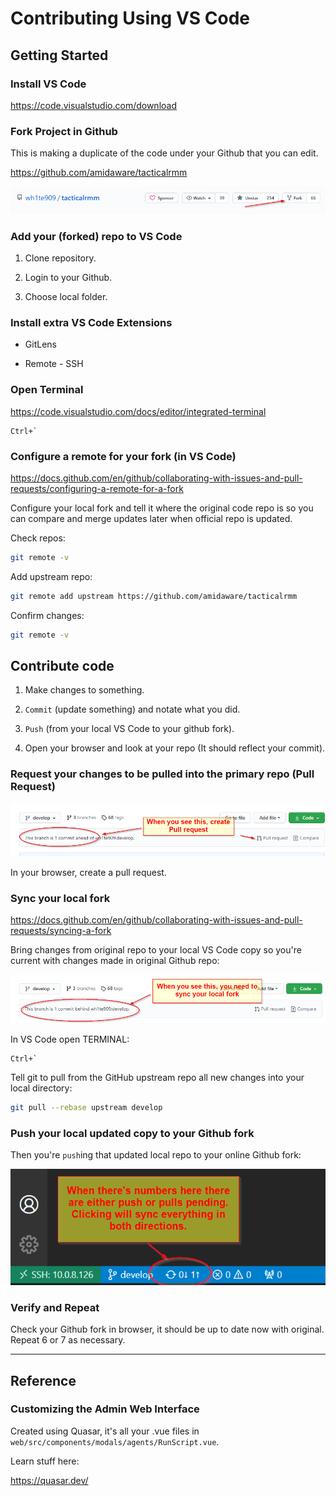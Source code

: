# Contributing Using VS Code

## Getting Started

### Install VS Code

<https://code.visualstudio.com/download>

### Fork Project in Github

This is making a duplicate of the code under your Github that you can edit.

<https://github.com/amidaware/tacticalrmm>

![ForkIt](images/vscode-forkit.png)

### Add your (forked) repo to VS Code

1. Clone repository.

2. Login to your Github.

3. Choose local folder.

### Install extra VS Code Extensions

- GitLens

- Remote - SSH

### Open Terminal

<https://code.visualstudio.com/docs/editor/integrated-terminal>

```text
Ctrl+`
```

### Configure a remote for your fork (in VS Code)

<https://docs.github.com/en/github/collaborating-with-issues-and-pull-requests/configuring-a-remote-for-a-fork>

Configure your local fork and tell it where the original code repo is so you can compare and merge updates later when official repo is updated.

Check repos:

```bash
git remote -v
```

Add upstream repo:

```bash
git remote add upstream https://github.com/amidaware/tacticalrmm
```

Confirm changes:

```bash
git remote -v
```

## Contribute code

1. Make changes to something.

2. `Commit` (update something) and notate what you did.

3. `Push` (from your local VS Code to your github fork).

4. Open your browser and look at your repo (It should reflect your commit).

### Request your changes to be pulled into the primary repo (Pull Request)

![Changes you've made need integration with master repo](images/trmm_contribute-notice.png)

In your browser, create a pull request.

### Sync your local fork

<https://docs.github.com/en/github/collaborating-with-issues-and-pull-requests/syncing-a-fork>

Bring changes from original repo to your local VS Code copy so you're current with changes made in original Github repo:

![Sync Fork](images/trmm_need_sync_local_fork.png)

In VS Code open TERMINAL:

```text
Ctrl+`
```

Tell git to pull from the GitHub upstream repo all new changes into your local directory:

```bash
git pull --rebase upstream develop
```

### Push your local updated copy to your Github fork

Then you're `push`ing that updated local repo to your online Github fork:

![Sync push/pulls](images/trmm_vscode_git_pending.png)

### Verify and Repeat

Check your Github fork in browser, it should be up to date now with original. Repeat 6 or 7 as necessary.

*****

## Reference

### Customizing the Admin Web Interface

Created using Quasar, it's all your .vue files in `web/src/components/modals/agents/RunScript.vue`.

Learn stuff here:

<https://quasar.dev/>
